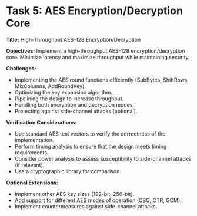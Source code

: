 # Task 5: AES Encryption/Decryption Core

**Title:** High-Throughput AES-128 Encryption/Decryption

**Objectives:**
Implement a high-throughput AES-128 encryption/decryption core. Minimize latency and maximize throughput while maintaining security.

**Challenges:**
*   Implementing the AES round functions efficiently (SubBytes, ShiftRows, MixColumns, AddRoundKey).
*   Optimizing the key expansion algorithm.
*   Pipelining the design to increase throughput.
*   Handling both encryption and decryption modes.
*   Protecting against side-channel attacks (optional).

**Verification Considerations:**
*   Use standard AES test vectors to verify the correctness of the implementation.
*   Perform timing analysis to ensure that the design meets timing requirements.
*   Consider power analysis to assess susceptibility to side-channel attacks (if relevant).
*   Use a cryptographic library for comparison.

**Optional Extensions:**
*   Implement other AES key sizes (192-bit, 256-bit).
*   Add support for different AES modes of operation (CBC, CTR, GCM).
*   Implement countermeasures against side-channel attacks.